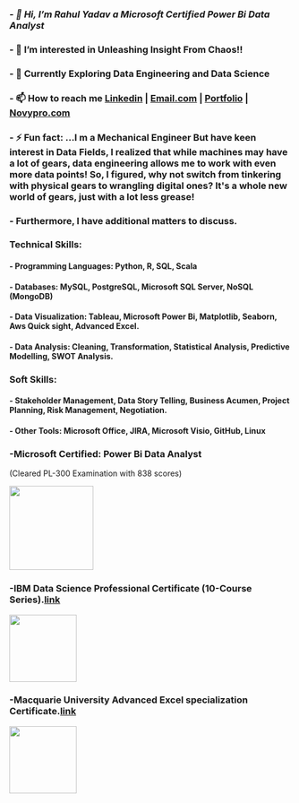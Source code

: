 
### ***- 👋 Hi, I’m Rahul Yadav a Microsoft Certified Power Bi Data Analyst***

### - 👀 I’m interested in Unleashing Insight From Chaos!!
### - 🌱 Currently Exploring Data Engineering and Data Science
### - 📫 How to reach me [Linkedin](https://www.linkedin.com/in/rahul-yadav-6a29401a9/) | [Email.com](reyyadav941@gmail.com) | [Portfolio](https://codebasics.io/portfolio/Rahul-Raju-Yadav) | [Novypro.com](https://www.novypro.com/edit_projects/rahul-raju-yadav)

### - ⚡ Fun fact: ...I m a Mechanical Engineer But have keen interest in Data Fields, I realized that while machines may have a lot of gears, data engineering allows me to work with even more data points! So, I figured, why not switch from tinkering with physical gears to wrangling digital ones? It's a whole new world of gears, just with a lot less grease!

### - Furthermore, I have additional matters to discuss.
### Technical Skills:
#### - Programming Languages: Python, R, SQL, Scala
#### - Databases: MySQL, PostgreSQL, Microsoft SQL Server, NoSQL (MongoDB)
#### - Data Visualization: Tableau, Microsoft Power Bi, Matplotlib, Seaborn, Aws Quick sight, Advanced Excel.
#### - Data Analysis: Cleaning, Transformation, Statistical Analysis, Predictive Modelling, SWOT Analysis.
### Soft Skills: 
#### - Stakeholder Management, Data Story Telling, Business Acumen, Project Planning, Risk Management, Negotiation.
#### - Other Tools: Microsoft Office, JIRA, Microsoft Visio, GitHub, Linux



### -Microsoft Certified: Power Bi Data Analyst
(Cleared PL-300 Examination with 838 scores)



<img src="https://github.com/Reyyadav/Reyyadav/assets/153619494/d6d8a055-7770-45c1-a754-2df7c02da862" width="150" height="150"> 



### -IBM Data Science Professional Certificate (10-Course Series).[link](https://coursera.org/share/cee78926256c886de47baec90196c6d1)
<img src="https://github.com/Reyyadav/Reyyadav/assets/153619494/0781a94f-baae-4a60-b392-65dc32a6d01b" width="120" height="120">


### -Macquarie University Advanced Excel specialization Certificate.[link](https://coursera.org/share/a0050f53a1f05a5364c3fd775418c312)
<img src="https://github.com/Reyyadav/Reyyadav/assets/153619494/22fa23a7-9ad2-4557-ae69-a079e33bb424" width="120" height="120">


<!---
Reyyadav/Reyyadav is a ✨ special ✨ repository because its `README.md` (this file) appears on your GitHub profile.
You can click the Preview link to take a look at your changes.
--->


